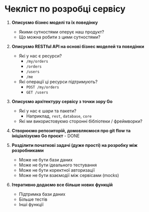 # Чекліст по розробці сервісу

1. **Описуємо бізнес моделі та їх поведінку**
   - Якими сутностями оперує наш продукт?
   - Що можна робити з цими сутностями?

2. **Описуємо RESTful API на основі бізнес моделей та поведінки**
   - Які у нас є ресурси?
     - `/my/orders`
     - `/orders`
     - `/users`
     - `/me`
   - Які операції ці ресурси підтримують?
     - `POST /my/orders`
     - `GET /users`

3. **Описуємо архітектуру сервісу з точки зору Go**
   - Які у нас є шари та пакети?
     - Наприклад, `rest`, `database`, `core`
   - Які ми використовуємо сторонні бібліотеки / фреймворки?

4. **Створюємо репозиторій, домовляємося про git flow та ініціалізуємо Go проєкт** - DONE

5. **Розділити початкові задачі (дуже прості) на розробку між розробниками**
   - Може не бути бази даних
   - Може не бути ідеального тестування
   - Може не бути коректної авторизації
   - Може не бути взаємодії між сервісами (mocks)

6. **Ітеративно додаємо все більше нових функцій**
   - Підтримка бази даних
   - Більше тестів
   - Інші функції
